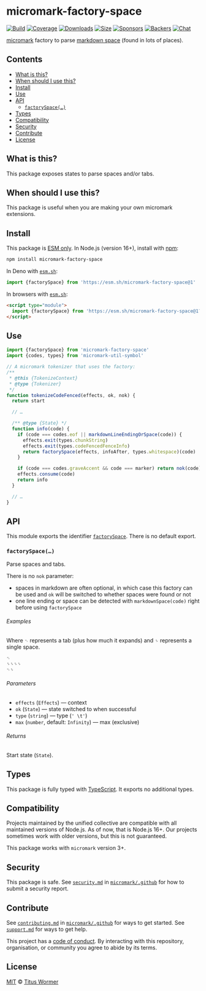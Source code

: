 # micromark-factory-space

[![Build][build-badge]][build]
[![Coverage][coverage-badge]][coverage]
[![Downloads][downloads-badge]][downloads]
[![Size][bundle-size-badge]][bundle-size]
[![Sponsors][sponsors-badge]][opencollective]
[![Backers][backers-badge]][opencollective]
[![Chat][chat-badge]][chat]

[micromark][] factory to parse [markdown space][markdown-space] (found in lots
of places).

## Contents

*   [What is this?](#what-is-this)
*   [When should I use this?](#when-should-i-use-this)
*   [Install](#install)
*   [Use](#use)
*   [API](#api)
    *   [`factorySpace(…)`](#factoryspace)
*   [Types](#types)
*   [Compatibility](#compatibility)
*   [Security](#security)
*   [Contribute](#contribute)
*   [License](#license)

## What is this?

This package exposes states to parse spaces and/or tabs.

## When should I use this?

This package is useful when you are making your own micromark extensions.

## Install

This package is [ESM only][esm].
In Node.js (version 16+), install with [npm][]:

```sh
npm install micromark-factory-space
```

In Deno with [`esm.sh`][esmsh]:

```js
import {factorySpace} from 'https://esm.sh/micromark-factory-space@1'
```

In browsers with [`esm.sh`][esmsh]:

```html
<script type="module">
  import {factorySpace} from 'https://esm.sh/micromark-factory-space@1?bundle'
</script>
```

## Use

```js
import {factorySpace} from 'micromark-factory-space'
import {codes, types} from 'micromark-util-symbol'

// A micromark tokenizer that uses the factory:
/**
 * @this {TokenizeContext}
 * @type {Tokenizer}
 */
function tokenizeCodeFenced(effects, ok, nok) {
  return start

  // …

  /** @type {State} */
  function info(code) {
    if (code === codes.eof || markdownLineEndingOrSpace(code)) {
      effects.exit(types.chunkString)
      effects.exit(types.codeFencedFenceInfo)
      return factorySpace(effects, infoAfter, types.whitespace)(code)
    }

    if (code === codes.graveAccent && code === marker) return nok(code)
    effects.consume(code)
    return info
  }

  // …
}
```

## API

This module exports the identifier [`factorySpace`][api-factory-space].
There is no default export.

### `factorySpace(…)`

Parse spaces and tabs.

There is no `nok` parameter:

*   spaces in markdown are often optional, in which case this factory can be
    used and `ok` will be switched to whether spaces were found or not
*   one line ending or space can be detected with `markdownSpace(code)` right
    before using `factorySpace`

###### Examples

Where `␉` represents a tab (plus how much it expands) and `␠` represents a
single space.

```markdown
␉
␠␠␠␠
␉␠
```

###### Parameters

*   `effects` (`Effects`)
    — context
*   `ok` (`State`)
    — state switched to when successful
*   `type` (`string`)
    — type (`' \t'`)
*   `max` (`number`, default: `Infinity`)
    — max (exclusive)

###### Returns

Start state (`State`).

## Types

This package is fully typed with [TypeScript][].
It exports no additional types.

## Compatibility

Projects maintained by the unified collective are compatible with all maintained
versions of Node.js.
As of now, that is Node.js 16+.
Our projects sometimes work with older versions, but this is not guaranteed.

This package works with `micromark` version 3+.

## Security

This package is safe.
See [`security.md`][securitymd] in [`micromark/.github`][health] for how to
submit a security report.

## Contribute

See [`contributing.md`][contributing] in [`micromark/.github`][health] for ways
to get started.
See [`support.md`][support] for ways to get help.

This project has a [code of conduct][coc].
By interacting with this repository, organisation, or community you agree to
abide by its terms.

## License

[MIT][license] © [Titus Wormer][author]

<!-- Definitions -->

[build-badge]: https://github.com/micromark/micromark/workflows/main/badge.svg

[build]: https://github.com/micromark/micromark/actions

[coverage-badge]: https://img.shields.io/codecov/c/github/micromark/micromark.svg

[coverage]: https://codecov.io/github/micromark/micromark

[downloads-badge]: https://img.shields.io/npm/dm/micromark-factory-space.svg

[downloads]: https://www.npmjs.com/package/micromark-factory-space

[bundle-size-badge]: https://img.shields.io/badge/dynamic/json?label=minzipped%20size&query=$.size.compressedSize&url=https://deno.bundlejs.com/?q=micromark-factory-space

[bundle-size]: https://bundlejs.com/?q=micromark-factory-space

[sponsors-badge]: https://opencollective.com/unified/sponsors/badge.svg

[backers-badge]: https://opencollective.com/unified/backers/badge.svg

[opencollective]: https://opencollective.com/unified

[npm]: https://docs.npmjs.com/cli/install

[esm]: https://gist.github.com/sindresorhus/a39789f98801d908bbc7ff3ecc99d99c

[esmsh]: https://esm.sh

[chat-badge]: https://img.shields.io/badge/chat-discussions-success.svg

[chat]: https://github.com/micromark/micromark/discussions

[license]: https://github.com/micromark/micromark/blob/main/license

[author]: https://wooorm.com

[health]: https://github.com/micromark/.github

[securitymd]: https://github.com/micromark/.github/blob/main/security.md

[contributing]: https://github.com/micromark/.github/blob/main/contributing.md

[support]: https://github.com/micromark/.github/blob/main/support.md

[coc]: https://github.com/micromark/.github/blob/main/code-of-conduct.md

[markdown-space]: https://github.com/micromark/micromark/tree/main/packages/micromark-util-character#markdownspacecode

[typescript]: https://www.typescriptlang.org

[micromark]: https://github.com/micromark/micromark

[api-factory-space]: #factoryspace
